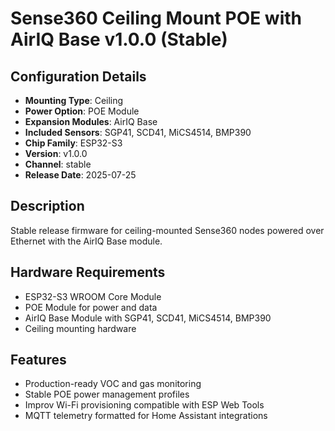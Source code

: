 # Sense360 Ceiling Mount POE with AirIQ Base v1.0.0 (Stable)

## Configuration Details
- **Mounting Type**: Ceiling
- **Power Option**: POE Module
- **Expansion Modules**: AirIQ Base
- **Included Sensors**: SGP41, SCD41, MiCS4514, BMP390
- **Chip Family**: ESP32-S3
- **Version**: v1.0.0
- **Channel**: stable
- **Release Date**: 2025-07-25

## Description
Stable release firmware for ceiling-mounted Sense360 nodes powered over Ethernet with the AirIQ Base module.

## Hardware Requirements
- ESP32-S3 WROOM Core Module
- POE Module for power and data
- AirIQ Base Module with SGP41, SCD41, MiCS4514, BMP390
- Ceiling mounting hardware

## Features
- Production-ready VOC and gas monitoring
- Stable POE power management profiles
- Improv Wi-Fi provisioning compatible with ESP Web Tools
- MQTT telemetry formatted for Home Assistant integrations
